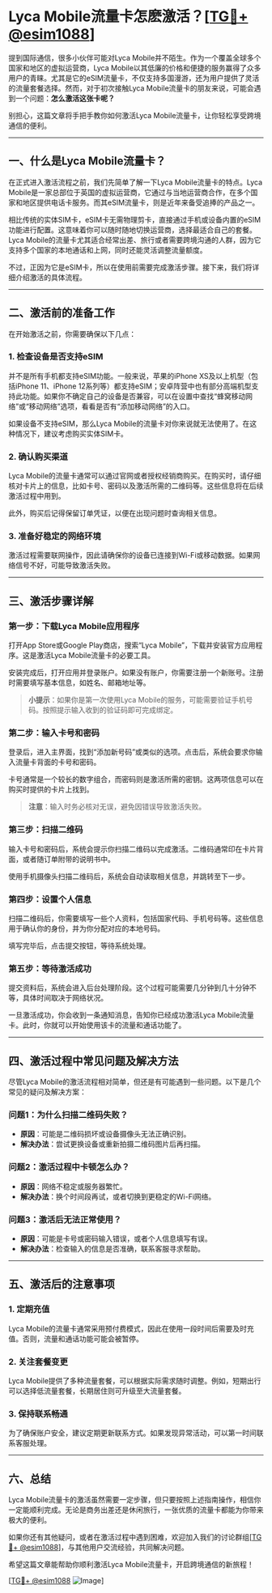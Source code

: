 # Lyca Mobile流量卡怎麽激活？[[TG💪+ @esim1088](https://t.me/s/esim1088)]

提到国际通信，很多小伙伴可能对Lyca Mobile并不陌生。作为一个覆盖全球多个国家和地区的虚拟运营商，Lyca Mobile以其低廉的价格和便捷的服务赢得了众多用户的青睐。尤其是它的eSIM流量卡，不仅支持多国漫游，还为用户提供了灵活的流量套餐选择。然而，对于初次接触Lyca Mobile流量卡的朋友来说，可能会遇到一个问题：**怎么激活这张卡呢？**

别担心，这篇文章将手把手教你如何激活Lyca Mobile流量卡，让你轻松享受跨境通信的便利。

---

## **一、什么是Lyca Mobile流量卡？**

在正式进入激活流程之前，我们先简单了解一下Lyca Mobile流量卡的特点。Lyca Mobile是一家总部位于英国的虚拟运营商，它通过与当地运营商合作，在多个国家和地区提供电话卡服务。而其eSIM流量卡，则是近年来备受追捧的产品之一。

相比传统的实体SIM卡，eSIM卡无需物理剪卡，直接通过手机或设备内置的eSIM功能进行配置。这意味着你可以随时随地切换运营商，选择最适合自己的套餐。Lyca Mobile的流量卡尤其适合经常出差、旅行或者需要跨境沟通的人群，因为它支持多个国家的本地通话和上网，同时还能灵活调整流量额度。

不过，正因为它是eSIM卡，所以在使用前需要完成激活步骤。接下来，我们将详细介绍激活的具体流程。

---

## **二、激活前的准备工作**

在开始激活之前，你需要确保以下几点：

### **1. 检查设备是否支持eSIM**
并不是所有手机都支持eSIM功能。一般来说，苹果的iPhone XS及以上机型（包括iPhone 11、iPhone 12系列等）都支持eSIM；安卓阵营中也有部分高端机型支持此功能。如果你不确定自己的设备是否兼容，可以在设置中查找“蜂窝移动网络”或“移动网络”选项，看看是否有“添加移动网络”的入口。

如果设备不支持eSIM，那么Lyca Mobile的流量卡对你来说就无法使用了。在这种情况下，建议考虑购买实体SIM卡。

### **2. 确认购买渠道**
Lyca Mobile的流量卡通常可以通过官网或者授权经销商购买。在购买时，请仔细核对卡片上的信息，比如卡号、密码以及激活所需的二维码等。这些信息将在后续激活过程中用到。

此外，购买后记得保留订单凭证，以便在出现问题时查询相关信息。

### **3. 准备好稳定的网络环境**
激活过程需要联网操作，因此请确保你的设备已连接到Wi-Fi或移动数据。如果网络信号不好，可能导致激活失败。

---

## **三、激活步骤详解**

### **第一步：下载Lyca Mobile应用程序**
打开App Store或Google Play商店，搜索“Lyca Mobile”，下载并安装官方应用程序。这是激活Lyca Mobile流量卡的必要工具。

安装完成后，打开应用并登录账户。如果没有账户，你需要注册一个新账号。注册时需要填写基本信息，如姓名、邮箱地址等。

> **小提示**：如果你是第一次使用Lyca Mobile的服务，可能需要验证手机号码。按照提示输入收到的验证码即可完成绑定。

### **第二步：输入卡号和密码**
登录后，进入主界面，找到“添加新号码”或类似的选项。点击后，系统会要求你输入流量卡背面的卡号和密码。

卡号通常是一个较长的数字组合，而密码则是激活所需的密钥。这两项信息可以在购买时提供的卡片上找到。

> **注意**：输入时务必核对无误，避免因错误导致激活失败。

### **第三步：扫描二维码**
输入卡号和密码后，系统会提示你扫描二维码以完成激活。二维码通常印在卡片背面，或者随订单附带的说明书中。

使用手机摄像头扫描二维码后，系统会自动读取相关信息，并跳转至下一步。

### **第四步：设置个人信息**
扫描二维码后，你需要填写一些个人资料，包括国家代码、手机号码等。这些信息用于确认你的身份，并为你分配对应的本地号码。

填写完毕后，点击提交按钮，等待系统处理。

### **第五步：等待激活成功**
提交资料后，系统会进入后台处理阶段。这个过程可能需要几分钟到几十分钟不等，具体时间取决于网络状况。

一旦激活成功，你会收到一条通知消息，告知你已经成功激活Lyca Mobile流量卡。此时，你就可以开始使用该卡的流量和通话功能了。

---

## **四、激活过程中常见问题及解决方法**

尽管Lyca Mobile的激活流程相对简单，但还是有可能遇到一些问题。以下是几个常见的疑问及解决方案：

### **问题1：为什么扫描二维码失败？**
- **原因**：可能是二维码损坏或设备摄像头无法正确识别。
- **解决办法**：尝试更换设备或重新拍摄二维码图片后再扫描。

### **问题2：激活过程中卡顿怎么办？**
- **原因**：网络不稳定或服务器繁忙。
- **解决办法**：换个时间段再试，或者切换到更稳定的Wi-Fi网络。

### **问题3：激活后无法正常使用？**
- **原因**：可能是卡号或密码输入错误，或者个人信息填写有误。
- **解决办法**：检查输入的信息是否准确，联系客服寻求帮助。

---

## **五、激活后的注意事项**

### **1. 定期充值**
Lyca Mobile的流量卡通常采用预付费模式，因此在使用一段时间后需要及时充值。否则，流量和通话功能可能会被暂停。

### **2. 关注套餐变更**
Lyca Mobile提供了多种流量套餐，可以根据实际需求随时调整。例如，短期出行可以选择低流量套餐，长期居住则可升级至大流量套餐。

### **3. 保持联系畅通**
为了确保账户安全，建议定期更新联系方式。如果发现异常活动，可以第一时间联系客服处理。

---

## **六、总结**

Lyca Mobile流量卡的激活虽然需要一定步骤，但只要按照上述指南操作，相信你一定能顺利完成。无论是商务出差还是休闲旅行，一张优质的流量卡都能为你带来极大的便利。

如果你还有其他疑问，或者在激活过程中遇到困难，欢迎加入我们的讨论群组[[TG💪+ @esim1088](https://t.me/s/esim1088)]，与其他用户交流经验，共同解决问题。

希望这篇文章能帮助你顺利激活Lyca Mobile流量卡，开启跨境通信的新旅程！

[[TG💪+ @esim1088](https://t.me/s/esim1088) ![Image](https://i.postimg.cc/4NQfJmqS/Snipaste-2025-05-13-00-14-12.png)]